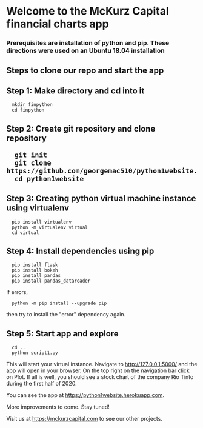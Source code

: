 <h1>Welcome to the McKurz Capital financial charts app</h1>

<h3>Prerequisites are installation of python and pip. These directions were used on an Ubuntu 18.04 installation</h3>

<h2>Steps to clone our repo and start the app</h2>

<h2>Step 1: Make directory and cd into it</h2>

      mkdir finpython
      cd finpython

<h2>Step 2: Create git repository and clone repository

      git init
      git clone https://github.com/georgemac510/python1website.git
      cd python1website

<h2>Step 3: Creating python virtual machine instance using virtualenv</h2>

      pip install virtualenv
      python -m virtualenv virtual
      cd virtual

<h2>Step 4: Install dependencies using pip</h2>

      pip install flask
      pip install bokeh
      pip install pandas
      pip install pandas_datareader

If errors,

      python -m pip install --upgrade pip

then try to install the "error" dependency again.

<h2>Step 5: Start app and explore</h2>

      cd ..
      python script1.py

This will start your virtual instance. Navigate to http://127.0.0.1:5000/ and the app
will open in your browser. On the top right on the navigation bar click on Plot. If all is well,
you should see a stock chart of the company Rio Tinto during the first half of 2020.

You can see the app at https://python1website.herokuapp.com.

More improvements to come. Stay tuned!

Visit us at https://mckurzcapital.com to see our other projects.
